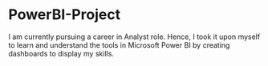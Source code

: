 # PowerBI-Project
I am currently pursuing a career in Analyst role. Hence, I took it upon myself to learn and understand the tools in Microsoft Power BI by creating dashboards to display my skills.
